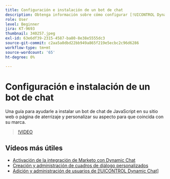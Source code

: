 ```yaml
---
title: Configuración e instalación de un bot de chat
description: Obtenga información sobre cómo configurar [!UICONTROL Dynamic Chat] para el primer uso.
role: User
level: Beginner
jira: KT-9693
thumbnail: 340257.jpeg
exl-id: 63e6df39-2315-4587-ba80-8e38e5555dc3
source-git-commit: c2aa5a0dbd22bb949a865f219e5ecbc2c96d6286
workflow-type: tm+mt
source-wordcount: '65'
ht-degree: 0%

---
```


# Configuración e instalación de un bot de chat

Una guía para ayudarle a instalar un bot de chat de JavaScript en su sitio web o página de aterrizaje y personalizar su aspecto para que coincida con su marca.

>[!VIDEO](https://video.tv.adobe.com/v/340257/?quality=12&learn=on)

## Vídeos más útiles

* [Activación de la integración de Marketo con Dynamic Chat](marketo-integration.md)
* [Creación y administración de cuadros de diálogo personalizados](dialogue-management.md)
* [Adición y administración de usuarios de [!UICONTROL Dynamic Chat]](user-management.md)
